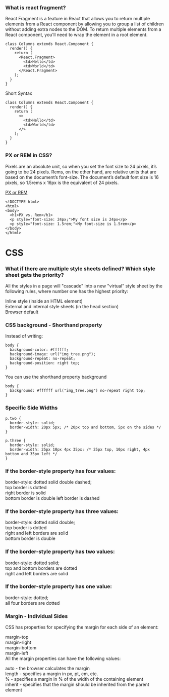 ### What is react fragment?

React Fragment is a feature in React that allows you to return multiple elements from a React component by allowing you to group a list of children without adding extra nodes to the DOM. To return multiple elements from a React component, you'll need to wrap the element in a root element.

```
class Columns extends React.Component {
  render() {
    return (
      <React.Fragment>
        <td>Hello</td>
        <td>World</td>
      </React.Fragment>
    );
  }
}
```

Short Syntax

```
class Columns extends React.Component {
  render() {
    return (
      <>
        <td>Hello</td>
        <td>World</td>
      </>
    );
  }
}
```

### PX or REM in CSS?

Pixels are an absolute unit, so when you set the font size to 24 pixels, it’s going to be 24 pixels. Rems, on the other hand, are relative units that are based on the document’s font-size. The document’s default font size is 16 pixels, so 1.5rems x 16px is the equivalent of 24 pixels.

[PX or REM](https://austingil.com/px-or-rem-in-css/)

```
<!DOCTYPE html>
<html>
<body>
  <h1>PX vs. Rem</h1>
  <p style="font-size: 24px;">My font size is 24px</p>
  <p style="font-size: 1.5rem;">My font-size is 1.5rem</p>
</body>
</html>
```

# CSS

### What if there are multiple style sheets defined? Which style sheet gets the priority?

All the styles in a page will "cascade" into a new "virtual" style sheet by the following rules, where number one has the highest priority:

Inline style (inside an HTML element)  
External and internal style sheets (in the head section)  
Browser default

### CSS background - Shorthand property

Instead of writing:

```
body {
  background-color: #ffffff;
  background-image: url("img_tree.png");
  background-repeat: no-repeat;
  background-position: right top;
}
```

You can use the shorthand property background

```
body {
  background: #ffffff url("img_tree.png") no-repeat right top;
}
```

### Specific Side Widths

```
p.two {
  border-style: solid;
  border-width: 20px 5px; /* 20px top and bottom, 5px on the sides */
}

p.three {
  border-style: solid;
  border-width: 25px 10px 4px 35px; /* 25px top, 10px right, 4px bottom and 35px left */
}
```

### If the border-style property has four values:

border-style: dotted solid double dashed;  
top border is dotted  
right border is solid  
bottom border is double
left border is dashed

### If the border-style property has three values:

border-style: dotted solid double;  
top border is dotted  
right and left borders are solid  
bottom border is double

### If the border-style property has two values:

border-style: dotted solid;  
top and bottom borders are dotted  
right and left borders are solid

### If the border-style property has one value:

border-style: dotted;  
all four borders are dotted

### Margin - Individual Sides

CSS has properties for specifying the margin for each side of an element:

margin-top  
margin-right  
margin-bottom  
margin-left  
All the margin properties can have the following values:

auto - the browser calculates the margin  
length - specifies a margin in px, pt, cm, etc.  
% - specifies a margin in % of the width of the containing element  
inherit - specifies that the margin should be inherited from the parent element
